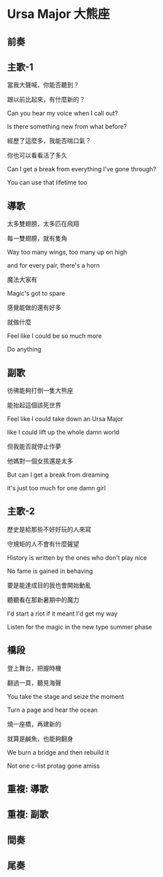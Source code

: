 # Ursa Major 大熊座

## 前奏

## 主歌-1

當我大聲喊，你能否聽到？

跟以前比起來，有什麼新的？

Can you hear my voice when I call out?

Is there something new from what before?



經歷了這麼多，我能否喘口氣？

你也可以看看活了多久

Can I get a break from everything I've gone through?

You can use that lifetime too

## 導歌

太多雙翅膀，太多匹在飛翔

每一雙翅膀，就有隻角

Way too many wings, too many up on high

and for every pair, there's a horn



魔法大家有

Magic's got to spare



感覺能做的還有好多

就做什麼

Feel like I could be so much more

Do anything

## 副歌

彷彿能夠打倒一隻大熊座

能抬起這個該死世界

Feel like I could take down an Ursa Major

like I could lift up the whole damn world



但我能否就停止作夢

他媽對一個女孩還是太多

But can I get a break from dreaming

it's just too much for one damn girl

## 主歌-2

歷史是給那些不好好玩的人來寫

守規矩的人不會有什麼聲望

History is written by the ones who don't play nice

No fame is gained in behaving



要是能達成目的我也會開始動亂

聽聽看在那新暑期中的魔力

I'd start a riot if it meant I'd get my way

Listen for the magic in the new type summer phase

## 橋段

登上舞台，把握時機

翻過一頁，聽見海聲

You take the stage and seize the moment

Turn a page and hear the ocean



燒一座橋，再建新的

就算是鹹魚，也能夠翻身

We burn a bridge and then rebuild it

Not one c-list protag gone amiss

## 重複: 導歌

## 重複: 副歌

## 間奏

## 尾奏
